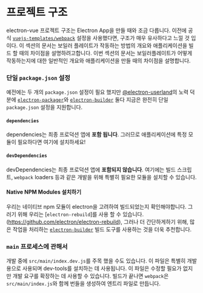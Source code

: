 # 프로젝트 구조

electron-vue 프로젝트 구조는 Electron App을 만들 때와  조금 다릅니다. 이전에 공식 [`vuejs-templates/webpack`](https://github.com/vuejs-templates/webpack) 설정을 사용했다면, 구조가 매우 유사하다고 느낄 것 입이다. 
이 섹션의 문서는 보일러 플레이트가 작동하는 방법의 개요와 애플리케이션을 빌드 할 때의 차이점을 설명하려고합니다. 이번 섹션의 문서는 보일러플레이트가 어떻게 작동하는지에 대한 일반적인 개요와 애플리케이션을 만들 때의 차이점을 설명합니다.

### 단일 `package.json` 설정

예전에는 두 개의 `package.json` 설정이 필요 했지만 [@electron-userland](https://github.com/electron-userland)의 노력 덕분에 [`electron-packager`](https://github.com/electron-userland/electron-packager)와 [`electron-builder`](https://github.com/electron-userland/electron-builder) 둘다 지금은 완전히 단일 `package.json` 설정을 지원합니다.

#### `dependencies`

dependencies는 최종 프로덕션 앱에 **포함 됩니다**. 그러므로 애플리케이션에 특정 모듈이 필요하다면 여기에 설치하세요!

#### `devDependencies`

devDependencies는 최종 프로덕션 앱에 **포함되지 않습니다**. 여기에는 빌드 스크립트, `webpack` loaders 등과 같은 개발을 위해 특별히 필요한 모듈을 설치할 수 있습니다.

#### Native NPM Modules 설치하기

우리는 네이티브 npm 모듈이 electron을 고려하여 빌드되었는지 확인해야합니다. 그러기 위해 우리는 [`electron-rebuild`]를 사용 할 수 있습니다.(https://github.com/electron/electron-rebuild), 그러나 더 간단하게하기 위해, 많은 작업을 처리하는 [`electron-builder`](https://github.com/electron-userland/electron-builder) 빌드 도구를 사용하는 것을 더욱 추천합니다.

### `main` 프로세스에 관해서

개발 중에 `src/main/index.dev.js`를 주목 했을 수도 있습니다. 이 파일은 특별히 개발 용으로 사용되며 dev-tools를 설치하는 데 사용됩니다. 이 파일은 수정할 필요가 없지만 개발 요구를 확장하는 데 사용할 수 있습니다. 빌드가 끝나면 `webpack`은 `src/main/index.js`와 함께 번들을 생성하여 엔트리 파일로 만듭니다.